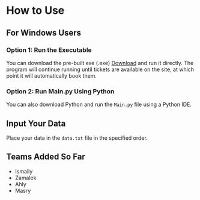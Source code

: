 # How to Use

## For Windows Users

### Option 1: Run the Executable
You can download the pre-built exe (.exe) [Download](https://github.com/0x880/Auto-Booking-Tazkarti/releases/download/0.1/Tazkarti.com.Auto.Booking.zip) and run it directly. The program will continue running until tickets are available on the site, at which point it will automatically book them.

### Option 2: Run Main.py Using Python
You can also download Python and run the `Main.py` file using a Python IDE.

## Input Your Data
Place your data in the `data.txt` file in the specified order.

## Teams Added So Far
- Ismaily
- Zamalek
- Ahly
- Masry
